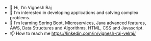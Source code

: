- 👋 Hi, I’m Vignesh Raj
- 👀 I’m interested in developing applications and solving complex problems.
- 🌱 I’m learning Spring Boot, Microservices, Java advanced features, AWS, Data Structures and Algorithms, HTML, CSS and Javascript.
- 📫 How to reach me  https://linkedin.com/in/vignesh-raj-velraj/

<!---
vigneshrajvvr/vigneshrajvvr is a ✨ special ✨ repository because its `README.md` (this file) appears on your GitHub profile.
You can click the Preview link to take a look at your changes.
--->

